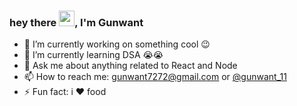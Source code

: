 ### hey there <img src="https://media.giphy.com/media/hvRJCLFzcasrR4ia7z/giphy.gif" width="25px">, I'm Gunwant 

- 🔭 I’m currently working on something cool :wink:
- 🌱 I’m currently learning DSA 😭😭
- 💬 Ask me about anything related to React and Node
- 📫 How to reach me: [gunwant7272@gmail.com](gunwant7272@gmail.com) or [@gunwant_11](https://twitter.com/gunwant_11) 
- ⚡ Fun fact: i ❤ food


